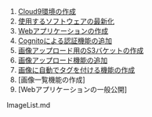 1. [Cloud9環境の作成](cloud9.md)
1. [使用するソフトウェアの最新化](setup.md)
1. [Webアプリケーションの作成](react_amplify.md)
1. [Cognitoによる認証機能の追加](cognito.md)
1. [画像アップロード用のS3バケットの作成](bucket.md)
1. [画像アップロード機能の追加](ImageUpload.md)
1. [画像に自動でタグを付ける機能の作成](TagImage.md)
1. [画像一覧機能の作成]
1. [Webアプリケーションの一般公開]

ImageList.md
